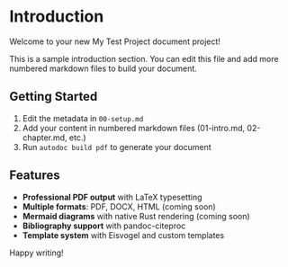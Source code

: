 # Introduction

Welcome to your new My Test Project document project!

This is a sample introduction section. You can edit this file and add more numbered markdown files to build your document.

## Getting Started

1. Edit the metadata in `00-setup.md`
2. Add your content in numbered markdown files (01-intro.md, 02-chapter.md, etc.)
3. Run `autodoc build pdf` to generate your document

## Features

- **Professional PDF output** with LaTeX typesetting
- **Multiple formats**: PDF, DOCX, HTML (coming soon)
- **Mermaid diagrams** with native Rust rendering (coming soon)
- **Bibliography support** with pandoc-citeproc
- **Template system** with Eisvogel and custom templates

Happy writing!
